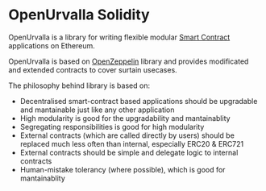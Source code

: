 # OpenUrvalla Solidity

OpenUrvalla is a library for writing flexible modular [Smart Contract](https://en.wikipedia.org/wiki/Smart_contract) applications on Ethereum.

OpenUrvalla is based on [OpenZeppelin](https://github.com/OpenZeppelin/openzeppelin-solidity) library and provides modificated and extended contracts to cover surtain usecases.

The philosophy behind library is based on:
* Decentralised smart-contract based applications should be upgradable and mantainable just like any other application
* High modularity is good for the upgradability and mantainablity
* Segregating responsibilities is good for high modularity
* External contracts (which are called directly by users) should be replaced much less often than internal, especially ERC20 & ERC721
* External contracts should be simple and delegate logic to internal contracts
* Human-mistake tolerancy (where possible), which is good for mantainablity